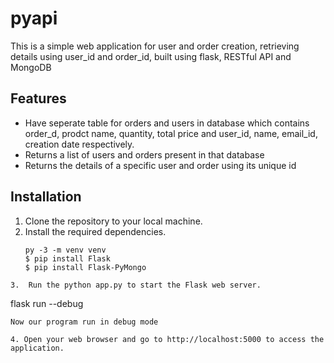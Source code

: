 # pyapi
This is a simple web application for  user and order creation, retrieving details using user_id and order_id, built using flask, RESTful API and MongoDB
## Features
* Have seperate table for orders and users in database which contains order_d, prodct name, quantity, total price and user_id, name, email_id, creation date respectively.
* Returns a list of users and orders present in that database
* Returns the details of a specific user and order using its unique id
## Installation
1. Clone the repository to your local machine.
2. Install the required dependencies.
    ```
   py -3 -m venv venv
    $ pip install Flask
    $ pip install Flask-PyMongo
  ```
3.  Run the python app.py to start the Flask web server.
  ```
  flask run --debug
  ```
 Now our program run in debug mode 
 
4. Open your web browser and go to http://localhost:5000 to access the application.
  
